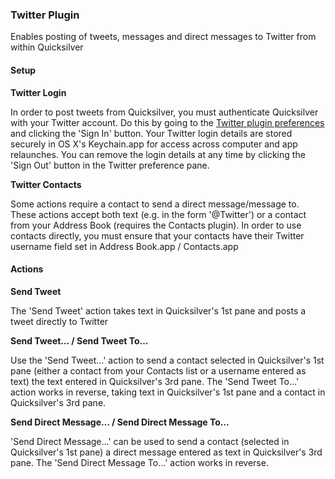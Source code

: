 ### Twitter Plugin

Enables posting of tweets, messages and direct messages to Twitter from within Quicksilver

#### Setup

**Twitter Login**

In order to post tweets from Quicksilver, you must authenticate Quicksilver with your Twitter account. Do this by going to the [Twitter plugin preferences](qs://preferences#QSTwitterPrefPane) and clicking the 'Sign In' button.
Your Twitter login details are stored securely in OS X's Keychain.app for access across computer and app relaunches. You can remove the login details at any time by clicking the 'Sign Out' button in the Twitter preference pane.

**Twitter Contacts**

Some actions require a contact to send a direct message/message to. These actions accept both text (e.g. in the form '@Twitter') or a contact from your Address Book (requires the Contacts plugin). In order to use contacts directly, you must ensure that your contacts have their Twitter username field set in Address Book.app / Contacts.app

#### Actions

**Send Tweet**

The 'Send Tweet' action takes text in Quicksilver's 1st pane and posts a tweet directly to Twitter

**Send Tweet… / Send Tweet To…**

Use the 'Send Tweet…' action to send a contact selected in Quicksilver's 1st pane (either a contact from your Contacts list or a username entered as text) the text entered in Quicksilver's 3rd pane. The 'Send Tweet To…' action works in reverse, taking text in Quicksilver's 1st pane and a contact in Quicksilver's 3rd pane.

**Send Direct Message… / Send Direct Message To…**

'Send Direct Message…' can be used to send a contact (selected in Quicksilver's 1st pane) a direct message entered as text in Quicksilver's 3rd pane. The 'Send Direct Message To…' action works in reverse.